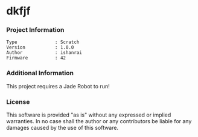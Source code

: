 dkfjf
================



### Project Information
```
Type              : Scratch
Version           : 1.0.0
Author            : ishanrai
Firmware          : 42
```

### Additional Information
This project requires a Jade Robot to run!

### License
This software is provided "as is" without any expressed or implied warranties.  In no case shall the author or any contributors be liable for any damages caused by the use of this software.

